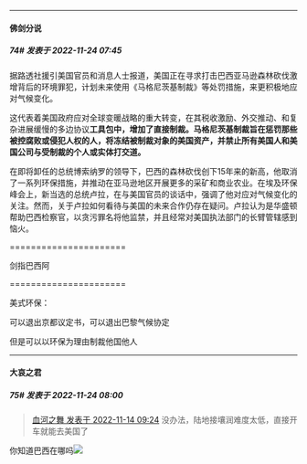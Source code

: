 

*****

####  佛剑分说  
##### 74#       发表于 2022-11-24 07:45

据路透社援引美国官员和消息人士报道，美国正在寻求打击巴西亚马逊森林砍伐激增背后的环境罪犯，计划未来使用《马格尼茨基制裁》等处罚措施，来更积极地应对气候变化。 

这代表着美国政府应对全球变暖战略的重大转变，在其税收激励、外交推动、和复杂进展缓慢的多边协议<strong>工具包中，增加了直接制裁。马格尼茨基制裁旨在惩罚那些被控腐败或侵犯人权的人，将冻结被制裁对象的美国资产，并禁止所有美国人和美国公司与受制裁的个人或实体打交道。</strong>

在即将卸任的总统博索纳罗的领导下，巴西的森林砍伐创下15年来的新高，他取消了一系列环保措施，并推动在亚马逊地区开展更多的采矿和商业农业。在埃及环保峰会上，新当选的总统卢拉，在与美国官员的谈话中，强调了他对应对气候变化的关注。然而，关于卢拉如何看待与美国的未来合作仍存在疑问。卢拉认为是华盛顿帮助巴西检察官，以贪污罪名将他监禁，并且经常对美国执法部门的长臂管辖感到恼火。

======================

剑指巴西阿

======================

美式环保：

可以退出京都议定书，可以退出巴黎气候协定

但是可以以环保为理由制裁他国他人



*****

####  大哀之君  
##### 75#       发表于 2022-11-24 08:00

<blockquote><a href="httphttps://bbs.saraba1st.com/2b/forum.php?mod=redirect&amp;goto=findpost&amp;pid=58424718&amp;ptid=2104659" target="_blank">血河之舞 发表于 2022-11-14 09:24</a>
没办法，陆地接壤润难度太低，直接开车就能去美国了</blockquote>
你知道巴西在哪吗<img src="https://static.saraba1st.com/image/smiley/face2017/212.png" referrerpolicy="no-referrer">

